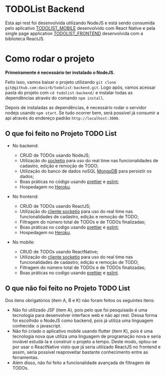# TODOList Backend

Esta api rest foi desenvolvida utilizando NodeJS e está sendo consumida pelo aplicativo [TODOLIST_MOBILE](https://github.com/davir8/todolist-mobile) desenvolvido com React Native e pela single page application [TODOLIST_FRONTEND](https://github.com/davir8/todolist-frontend) desenvolvida com a biblioteca ReactJS.

# Como rodar o projeto
**Primeiramente é necessário ter instalado o NodeJS.**

Feito isso, vamos baixar o projeto utilizando `git clone git@github.com:davir8/todolist-backend.git`. Logo após, vamos acessar pasta do projeto com `cd todolist-backend/` e instalar todas as dependências através do comando `npm install`. 

Depois de instaladas as dependências, é necessário rodar o servidor nodejs usando `npm start`. Se tudo ocorrer bem, será possível já consumir a api através do endereço padrão `http://localhost:3000`.


## O que foi feito no Projeto TODO List

- No backend:
	- CRUD de TODOs usando NodeJS;
	- Utilização do [socketio](https://github.com/socketio/socket.io) para uso do real time nas funcionalidades de cadastro, edição e remoção de TODO;
	- Utilização do banco de dados noSQL [MongoDB](https://www.mongodb.com/) para persistir os dados;
	- Boas práticas no código usando [prettier](https://prettier.io/) e [eslint](https://eslint.org/);
	- Hospedagem no [Heroku](https://todolist-backend-node.herokuapp.com/).

- No frontend:
	- CRUD de TODOs usando ReactJS;
	- Utilização do [cliente socketio](https://github.com/socketio/socket.io-client) para uso do real time nas funcionalidades de cadastro, edição e remoção de TODO;
	- Filtragem do número total de TODOs e de TODOs finalizadas;
	- Boas práticas no codigo usando [prettier](https://prettier.io/) e [eslint](https://eslint.org/);
	- Hospedagem no [Heroku](https://todolist-frontend-react.herokuapp.com/).

- No mobile:
	- CRUD de TODOs usando ReactNative;
	- Utilização do [cliente socketio](https://github.com/socketio/socket.io-client) para uso do real time nas funcionalidades de cadastro, edição e remoção de TODO;
	- Filtragem do número total de TODOs e de TODOs finalizadas;
	- Boas práticas no codigo usando [prettier](https://prettier.io/) e [eslint](https://eslint.org/).
	

## O que não foi feito no Projeto TODO List
Dos itens obrigatórios (item A, B e K) não foram feitos os seguintes itens:
- Não foi utilizado JSF (item A), pois pelo que foi pesquisado é uma tecnologia para desenvolver interface web e não api rest. Dessa forma foi escolhido o NodeJS como backend, pois já utiliza uma linguagem conhecida: o javascript.
- Não foi criado o aplicativo mobile usando flutter (item K), pois é uma tecnologia nova que utiliza uma linguagem de programação nova e seria inviável estudá-la e construir o projeto a tempo. Deste modo, optou-se por usar o ReactNative visto que já seria utilizado ReactJS no frontend e assim, seria possível reaproveitar bastante conhecimento entre as ferramentas.
- Além disso, não foi feito a funcionalidade avançada de filtragem de TODOs.
